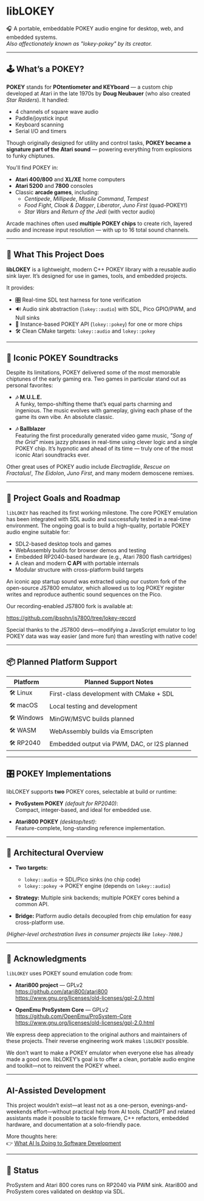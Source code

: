 # libLOKEY

🎧 A portable, embeddable POKEY audio engine for desktop, web, and embedded systems.  
*Also affectionately known as "lokey-pokey" by its creator.*

---

## 🕹️ What’s a POKEY?

**POKEY** stands for **POtentiometer and KEYboard** — a custom chip developed at Atari in the late 1970s by **Doug
Neubauer** (who also created *Star Raiders*). It handled:

- 4 channels of square wave audio
- Paddle/joystick input
- Keyboard scanning
- Serial I/O and timers

Though originally designed for utility and control tasks, **POKEY became a signature part of the Atari sound** —
powering everything from explosions to funky chiptunes.

You'll find POKEY in:

- **Atari 400/800** and **XL/XE** home computers
- **Atari 5200** and **7800** consoles
- Classic **arcade games**, including:
    - *Centipede*, *Millipede*, *Missile Command*, *Tempest*
    - *Food Fight*, *Cloak & Dagger*, *Liberator*, *Juno First* (quad-POKEY!)
    - *Star Wars* and *Return of the Jedi* (with vector audio)

Arcade machines often used **multiple POKEY chips** to create rich, layered audio and increase input resolution — with
up to 16 total sound channels.

---

## 🎯 What This Project Does

**libLOKEY** is a lightweight, modern C++ POKEY library with a reusable audio sink layer. It’s designed for use in
games, tools, and embedded projects.

It provides:

- 🎛️ Real-time SDL test harness for tone verification
- 🔊 Audio sink abstraction (`lokey::audio`) with SDL, Pico GPIO/PWM, and Null sinks
- 🧪 Instance-based POKEY API (`lokey::pokey`) for one or more chips
- 🛠 Clean CMake targets: `lokey::audio` and `lokey::pokey`

---

## 🎵 Iconic POKEY Soundtracks

Despite its limitations, POKEY delivered some of the most memorable chiptunes of the early gaming era. Two games in
particular stand out as personal favorites:

- **🎶 M.U.L.E.**  
  A funky, tempo-shifting theme that’s equal parts charming and ingenious. The music evolves with gameplay, giving each
  phase of the game its own vibe. An absolute classic.

- **🎶 Ballblazer**  
  Featuring the first procedurally generated video game music, *"Song of the Grid"* mixes jazzy phrases in real-time
  using clever logic and a single POKEY chip. It’s hypnotic and ahead of its time — truly one of the most iconic Atari
  soundtracks ever.

Other great uses of POKEY audio include *Electraglide*, *Rescue on Fractalus!*, *The Eidolon*, *Juno First*, and many
modern demoscene remixes.

---

## 🎯 Project Goals and Roadmap

`libLOKEY` has reached its first working milestone. The core POKEY emulation has been integrated with SDL audio and
successfully tested in a real-time environment. The ongoing goal is to build a high-quality, portable POKEY audio engine
suitable for:

- SDL2-based desktop tools and games
- WebAssembly builds for browser demos and testing
- Embedded RP2040-based hardware (e.g., Atari 7800 flash cartridges)
- A clean and modern **C API** with portable internals
- Modular structure with cross-platform build targets

An iconic app startup sound was extracted using our custom fork of the open-source JS7800 emulator, which allowed us to
log POKEY register writes and reproduce authentic sound sequences on the Pico.

Our recording-enabled JS7800 fork is available at:

https://github.com/jbsohn/js7800/tree/lokey-record

Special thanks to the JS7800 devs—modifying a JavaScript emulator to log POKEY data was way easier (and more fun) than
wrestling with native code!

---

## 📦 Planned Platform Support

| Platform   | Planned Support Notes                        |
|------------|----------------------------------------------|
| 🛠 Linux   | First-class development with CMake + SDL     |
| 🛠 macOS   | Local testing and development                |
| 🛠 Windows | MinGW/MSVC builds planned                    |
| 🛠 WASM    | WebAssembly builds via Emscripten            |
| 🛠 RP2040  | Embedded output via PWM, DAC, or I2S planned |

---

## 🎛️ POKEY Implementations

libLOKEY supports **two** POKEY cores, selectable at build or runtime:

- **ProSystem POKEY** *(default for RP2040)*:  
  Compact, integer-based, and ideal for embedded use.

- **Atari800 POKEY** *(desktop/test)*:  
  Feature-complete, long-standing reference implementation.

---

## 🧱 Architectural Overview

- **Two targets:**
    - `lokey::audio` → SDL/Pico sinks (no chip code)
    - `lokey::pokey` → POKEY engine (depends on `lokey::audio`)

- **Strategy:** Multiple sink backends; multiple POKEY cores behind a common API.

- **Bridge:** Platform audio details decoupled from chip emulation for easy cross-platform use.

*(Higher-level orchestration lives in consumer projects like `lokey-7800`.)*

---

## 🫡 Acknowledgments

`libLOKEY` uses POKEY sound emulation code from:

- **Atari800 project** — GPLv2  
  https://github.com/atari800/atari800  
  https://www.gnu.org/licenses/old-licenses/gpl-2.0.html

- **OpenEmu ProSystem Core** — GPLv2  
  https://github.com/OpenEmu/ProSystem-Core  
  https://www.gnu.org/licenses/old-licenses/gpl-2.0.html

We express deep appreciation to the original authors and maintainers of these projects. Their reverse engineering work
makes `libLOKEY` possible.

We don’t want to make a POKEY emulator when everyone else has already made a good one.
libLOKEY’s goal is to offer a clean, portable audio engine and toolkit—not to reinvent the POKEY wheel.

---

## AI-Assisted Development

This project wouldn’t exist—at least not as a one-person, evenings-and-weekends effort—without practical help from AI
tools. ChatGPT and related assistants made it possible to tackle firmware, C++ refactors, embedded hardware, and
documentation at a solo-friendly pace.

More thoughts here:  
👉 [What AI Is Doing to Software Development](https://johnsmusicandtech.com/posts/what-ai-is-doing-to-software-development/)

---

## 🚧 Status

ProSystem and Atari 800 cores runs on RP2040 via PWM sink. Atari800 and ProSystem cores validated on desktop via SDL.

